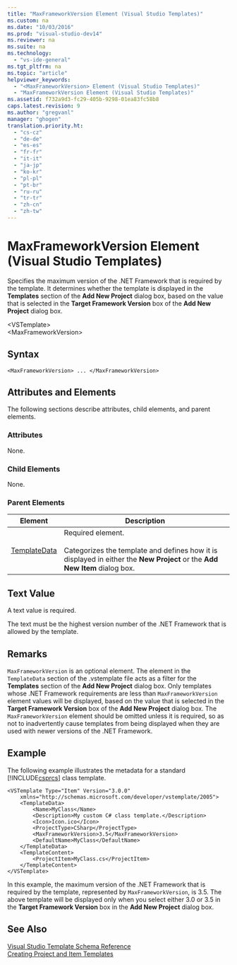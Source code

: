 ```yaml
---
title: "MaxFrameworkVersion Element (Visual Studio Templates)"
ms.custom: na
ms.date: "10/03/2016"
ms.prod: "visual-studio-dev14"
ms.reviewer: na
ms.suite: na
ms.technology: 
  - "vs-ide-general"
ms.tgt_pltfrm: na
ms.topic: "article"
helpviewer_keywords: 
  - "<MaxFrameworkVersion> Element (Visual Studio Templates)"
  - "MaxFrameworkVersion Element (Visual Studio Templates)"
ms.assetid: f732a9d3-fc29-405b-9298-01ea83fc58b8
caps.latest.revision: 9
ms.author: "gregvanl"
manager: "ghogen"
translation.priority.ht: 
  - "cs-cz"
  - "de-de"
  - "es-es"
  - "fr-fr"
  - "it-it"
  - "ja-jp"
  - "ko-kr"
  - "pl-pl"
  - "pt-br"
  - "ru-ru"
  - "tr-tr"
  - "zh-cn"
  - "zh-tw"
---
```

# MaxFrameworkVersion Element (Visual Studio Templates)
Specifies the maximum version of the .NET Framework that is required by the template. It determines whether the template is displayed in the **Templates** section of the **Add New Project** dialog box, based on the value that is selected in the **Target Framework Version** box of the **Add New Project** dialog box.  
  
 \<VSTemplate>  
 \<MaxFrameworkVersion>  
  
## Syntax  
  
```  
<MaxFrameworkVersion> ... </MaxFrameworkVersion>  
```  
  
## Attributes and Elements  
 The following sections describe attributes, child elements, and parent elements.  
  
### Attributes  
 None.  
  
### Child Elements  
 None.  
  
### Parent Elements  
  
|Element|Description|  
|-------------|-----------------|  
|[TemplateData](../extensibility/templatedata-element--visual-studio-templates-.md)|Required element.<br /><br /> Categorizes the template and defines how it is displayed in either the **New Project** or the **Add New Item** dialog box.|  
  
## Text Value  
 A text value is required.  
  
 The text must be the highest version number of the .NET Framework that is allowed by the template.  
  
## Remarks  
 `MaxFrameworkVersion` is an optional element. The element in the `TemplateData` section of the .vstemplate file acts as a filter for the **Templates** section of the **Add New Project** dialog box. Only templates whose .NET Framework requirements are less than `MaxFrameworkVersion` element values will be displayed, based on the value that is selected in the **Target Framework Version** box of the **Add New Project** dialog box. The `MaxFrameworkVersion` element should be omitted unless it is required, so as not to inadvertently cause templates from being displayed when they are used with newer versions of the .NET Framework.  
  
## Example  
 The following example illustrates the metadata for a standard [!INCLUDE[csprcs](../datatools/includes/csprcs_md.md)] class template.  
  
```  
<VSTemplate Type="Item" Version="3.0.0"  
    xmlns="http://schemas.microsoft.com/developer/vstemplate/2005">  
    <TemplateData>  
        <Name>MyClass</Name>  
        <Description>My custom C# class template.</Description>  
        <Icon>Icon.ico</Icon>  
        <ProjectType>CSharp</ProjectType>  
        <MaxFrameworkVersion>3.5</MaxFrameworkVersion>  
        <DefaultName>MyClass</DefaultName>  
    </TemplateData>  
    <TemplateContent>  
        <ProjectItem>MyClass.cs</ProjectItem>  
    </TemplateContent>  
</VSTemplate>  
```  
  
 In this example, the maximum version of the .NET Framework that is required by the template, represented by `MaxFrameworkVersion`, is 3.5. The above template will be displayed only when you select either 3.0 or 3.5 in the **Target Framework Version** box in the **Add New Project** dialog box.  
  
## See Also  
 [Visual Studio Template Schema Reference](../extensibility/visual-studio-template-schema-reference.md)   
 [Creating Project and Item Templates](../ide/creating-project-and-item-templates.md)